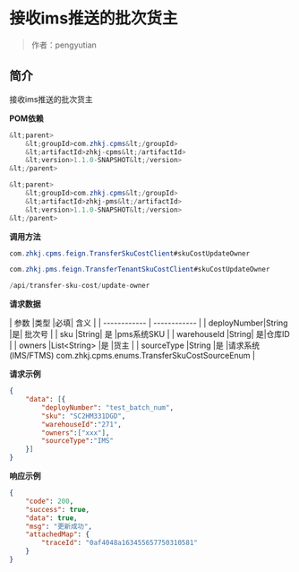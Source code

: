 # 接收ims推送的批次货主

> 作者：pengyutian

## 简介

接收ims推送的批次货主

**POM依赖**

```java
&lt;parent>
	&lt;groupId>com.zhkj.cpms&lt;/groupId>
	&lt;artifactId>zhkj-cpms&lt;/artifactId>
	&lt;version>1.1.0-SNAPSHOT&lt;/version>
&lt;/parent>

&lt;parent>
	&lt;groupId>com.zhkj.cpms&lt;/groupId>
	&lt;artifactId>zhkj-pms&lt;/artifactId>
	&lt;version>1.1.0-SNAPSHOT&lt;/version>
&lt;/parent>
```

**调用方法**

```java
com.zhkj.cpms.feign.TransferSkuCostClient#skuCostUpdateOwner

com.zhkj.pms.feign.TransferTenantSkuCostClient#skuCostUpdateOwner

/api/transfer-sku-cost/update-owner
```

**请求数据**

| 参数 |类型 |必填| 含义  |
| ------------ | ------------ |
| deployNumber|String  |是| 批次号  |
| sku  |String| 是 |pms系统SKU |
| warehouseId  |String| 是|仓库ID  |
| owners |List&lt;String> |是 |货主  |
| sourceType |String |是 |请求系统 (IMS/FTMS) com.zhkj.cpms.enums.TransferSkuCostSourceEnum |



**请求示例**

```json
{
    "data": [{
        "deployNumber": "test_batch_num",
        "sku": "SC2HM331DGD",
        "warehouseId":"271",
		"owners":["xxx"],
		"sourceType":"IMS"
    }]
}

```

**响应示例**

```json
{
    "code": 200,
    "success": true,
    "data": true,
    "msg": "更新成功",
    "attachedMap": {
        "traceId": "0af4048a163455657750310581"
    }
}
```